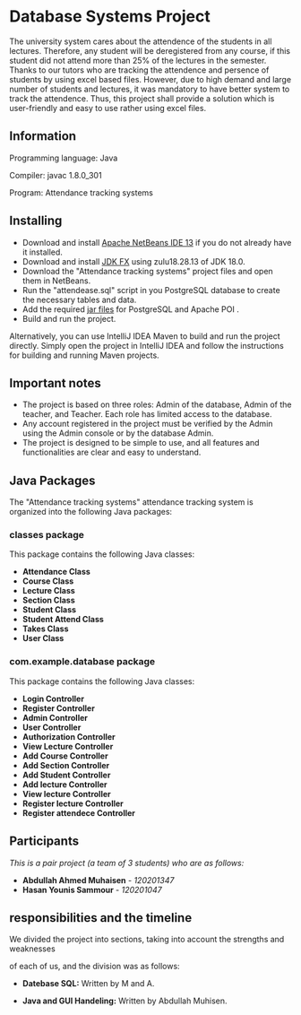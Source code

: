
# Database Systems Project

The university system cares about the attendence of the students in all lectures. Therefore, any student will be deregistered from any course, if this student did not attend more than 25% of the lectures in the semester. Thanks to our tutors who are tracking the attendence and persence of students by using excel based files. However, due to high demand and large number of students and lectures, it was mandatory to have better system to track the attendence. Thus, this project shall provide a solution which is user-friendly and easy to use rather using excel files.

## Information

Programming language: Java

Compiler: javac 1.8.0_301

Program: Attendance tracking systems

## Installing

- Download and install [Apache NetBeans IDE 13](https://netbeans.apache.org/download/nb13/nb13.html) if you do not already have it installed.
- Download and install [JDK FX](https://cdn.azul.com/zulu/bin/zulu18.32.13-ca-fx-jdk18.0.2.1-win_x64.zip) using zulu18.28.13 of JDK 18.0.
- Download the "Attendance tracking systems" project files and open them in NetBeans.
- Run the "attendease.sql" script in you PostgreSQL database to create the necessary tables and data.
- Add the required [jar files](https://drive.google.com/file/d/1fRQsZhwIvCiUFjyl6WswBDY4VmQNT-gP/view) for PostgreSQL and Apache POI .
- Build and run the project.

Alternatively, you can use IntelliJ IDEA Maven to build and run the project directly. Simply open the project in IntelliJ IDEA and follow the instructions for building and running Maven projects.

## Important notes

- The project is based on three roles: Admin of the database, Admin of the teacher, and Teacher. Each role has limited access to the database.
- Any account registered in the project must be verified by the Admin using the Admin console or by the database Admin.
- The project is designed to be simple to use, and all features and functionalities are clear and easy to understand.

## Java Packages
The "Attendance tracking systems" attendance tracking system is organized into the following Java packages:

### classes package
This package contains the following Java classes:

- **Attendance Class**
- **Course Class**
- **Lecture Class**
- **Section Class**
- **Student Class**
- **Student Attend Class**
- **Takes Class**
- **User Class**

### com.example.database package

This package contains the following Java classes:

- **Login Controller**
- **Register Controller**
- **Admin Controller**
- **User Controller**
- **Authorization Controller**
- **View Lecture Controller**
- **Add Course Controller**
- **Add Section Controller**
- **Add Student Controller**
- **Add lecture Controller**
- **View lecture Controller**
- **Register lecture Controller**
- **Register attendece Controller**

## Participants
*This is a pair project (a team of 3 students) who are as follows:*

  - **Abdullah Ahmed Muhaisen** - *120201347*
  - **Hasan Younis Sammour** -    *120201047*


## responsibilities and the timeline
We divided the project into sections, taking into account the strengths and weaknesses

of each of us, and the division was as follows:

- **Datebase SQL:** Written by M and A.

- **Java and GUI Handeling:** Written by Abdullah Muhisen.